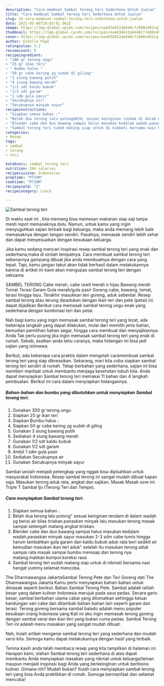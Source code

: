 ```yaml
---
description: "Cara membuat Sambal terong teri Sederhana Untuk Jualan"
title: "Cara membuat Sambal terong teri Sederhana Untuk Jualan"
slug: 55-cara-membuat-sambal-terong-teri-sederhana-untuk-jualan
date: 2021-05-08T19:03:01.962Z
image: https://img-global.cpcdn.com/recipes/eae83d412a6448c7/680x482cq70/sambal-terong-teri-foto-resep-utama.jpg
thumbnail: https://img-global.cpcdn.com/recipes/eae83d412a6448c7/680x482cq70/sambal-terong-teri-foto-resep-utama.jpg
cover: https://img-global.cpcdn.com/recipes/eae83d412a6448c7/680x482cq70/sambal-terong-teri-foto-resep-utama.jpg
author: Estelle Page
ratingvalue: 3.2
reviewcount: 9
recipeingredient:
- "300 gr terong ungu"
- "25 gr ikan teri"
- " Bumbu halus "
- "50 gr cabe kering yg sudah di giling"
- "3 siung bawang putih"
- "4 siung bawang merah"
- "1/2 sdt kaldu bubuk"
- "1/2 sdt garam"
- "1 sdm gula pasir"
- "Secukupnya air"
- "Secukupnya minyak sayur"
recipeinstructions:
- "Siapkan semua bahan :"
- "Belah dua terong lalu potong&#34; sesuai keinginan rendam di dalam wadah yg berisi air bilas tiriskan.panaskan minyak lalu masukan terong masak sampai setengah matang angkat tiriskan."
- "Blender cabe dan duo bawang sampai halus masukan kedalam wadah.panaskan minyak sayur masukan 2-3 sdm cabe tumis hingga harum tambahkan gula garam dan kaldu bubuk aduk rata beri sedikit air kemudian masukan ikan teri aduk&#34; setelah itu masukan terong aduk sampai rata masak sampai bumbu meresap dan terong nya matang.matikan kompor.koreksi rasa"
- "Sambal terong teri sudah matang siap untuk di nikmati bersama nasi hangat yummy.selamat mencoba."
categories:
- Resep
tags:
- sambal
- terong
- teri

katakunci: sambal terong teri 
nutrition: 264 calories
recipecuisine: Indonesian
preptime: "PT24M"
cooktime: "PT39M"
recipeyield: "2"
recipecategory: Lunch

---
```



![Sambal terong teri](https://img-global.cpcdn.com/recipes/eae83d412a6448c7/680x482cq70/sambal-terong-teri-foto-resep-utama.jpg)

Di waktu  saat ini , kita memang bisa memesan makanan siap saji tanpa mesti repot memasaknya dulu. Namun, untuk kamu yang ingin menyuguhkan sajian terbaik bagi keluarga, maka anda memang lebih baik memasaknya dengan tangan sendiri. Pasalnya, memasak sendiri lebih sehat dan dapat menyesuaikan dengan kesukaan keluarga.

Jika kamu sedang mencari inspirasi resep sambal terong teri yang enak dan sederhana,maka di sinilah tempatnya. Cara membuat sambal terong teri  sebenarnya gampang dibuat jika anda membuatnya dengan cara yang tepat. Tapi, kamu jangan takut akan tidak berhasil dalam melakukannya 
karena di artikel ini kami akan mengupas sambal terong teri dengan seksama.  

SAMBEL TERONG Cabe merah, cabe rawit merah n hijau Bawang merah Tomat Terasi Garam Gula merah/gula pasir Goreng cabe, bawang, tomat, terasi hingga layu. Terakhir masukkan teri goreng, aduk sebentar. Resep sambal terong atau terung dipadukan dengan ikan teri dan pete (petai) ini dapat dijadikan Berikut cara memasak sambal terong ungu enak yang sederhana dengan kombinasi teri dan petai.

Nah bagi kamu yang ingin memasak sambal terong teri yang lezat, ada beberapa langkah yang dapat dilakukan, mulai dari memilih jenis bahan, kemudian pemilihan bahan segar, hingga cara membuat dan menyajikannya. Anda Tak perlu pusing jika ingin memasak sambal terong teri yang enak di rumah. Sebab, asalkan anda  tahu caranya, maka hidangan ini bisa jadi sajian yang istimewa.

Berikut, ada beberapa cara praktis  dalam mengolah caramembuat sambal terong teri yang siap dikreasikan. Sekarang, mari kita coba siapkan sambal terong teri sendiri di rumah. Tetap berbahan yang sederhana, sajian ini bisa memberi manfaat untuk membantu menjaga kesehatan tubuh kita. Anda dapat menyiapkan Sambal terong teri memakai 11 bahan dan 4 langkah pembuatan. Berikut ini cara dalam menyiapkan hidangannya.

<!--inarticleads1-->

##### Bahan-bahan dan bumbu yang dibutuhkan untuk menyiapkan Sambal terong teri:

1. Gunakan 300 gr terong ungu
1. Siapkan 25 gr ikan teri
1. Siapkan  Bumbu halus :
1. Siapkan 50 gr cabe kering yg sudah di giling
1. Gunakan 3 siung bawang putih
1. Sediakan 4 siung bawang merah
1. Gunakan 1/2 sdt kaldu bubuk
1. Gunakan 1/2 sdt garam
1. Ambil 1 sdm gula pasir
1. Sediakan Secukupnya air
1. Gunakan Secukupnya minyak sayur


Sambal seolah menjadi pelengkap yang nggak bisa dipisahkan untuk masyarakat Indonesia. Resep sambal terong ini sangat mudah dibuat kapan saja. Masukan terong aduk rata, angkat dan sajikan. Masak Masak sore ini: Triple T Sambal Ijo (Terong Teri dan Tempe). 

<!--inarticleads2-->

##### Cara menyiapkan Sambal terong teri:

1. Siapkan semua bahan :
1. Belah dua terong lalu potong&#34; sesuai keinginan rendam di dalam wadah yg berisi air bilas tiriskan.panaskan minyak lalu masukan terong masak sampai setengah matang angkat tiriskan.
1. Blender cabe dan duo bawang sampai halus masukan kedalam wadah.panaskan minyak sayur masukan 2-3 sdm cabe tumis hingga harum tambahkan gula garam dan kaldu bubuk aduk rata beri sedikit air kemudian masukan ikan teri aduk&#34; setelah itu masukan terong aduk sampai rata masak sampai bumbu meresap dan terong nya matang.matikan kompor.koreksi rasa
1. Sambal terong teri sudah matang siap untuk di nikmati bersama nasi hangat yummy.selamat mencoba.


The Dharmawangsa JakartaSambal Terong Pete dan Teri Goreng dati The Dharmawangsa Jakarta Kamu perlu menyiapkan bahan-bahan untuk dimasak seperti berikut: Bahan Sambal Terong Pete. Sambal adalah istilah besar yang dalam kuliner Indonesia merujuk pada saus pedas. Secara garis besar, sambal berbahan utama cabai yang dilumatkan sehingga keluar kandungan sari cabe dan ditambah bahan-bahan lain seperti garam dan terasi. Terong goreng bersama sambal balado adalah menu populer kesukaan orang Indonesia yang Kali ini aku ingin memasak terong goreng dengan sambal serai dan ikan teri yang bukan cuma pedas. Sambal Terong Teri ini adalah menu masakan yang sangat mudah dibuat. 

Nah, itulah artikel mengenai  sambal terong teri  yang sederhana dan mudah versi kita. Semoga kamu dapat melakukannya dengan hasil yang terbaik. 

Terima kasih anda telah membaca resep yang kita tampilkan di halaman ini. Harapan kami, olahan  Sambal terong teri sederhana di atas dapat membantu Anda menyiapkan masakan yang nikmat untuk keluarga/teman maupun menjadi inspirasi bagi Anda yang berkeinginan untuk berbisnis kuliner. Gimana nih? Mudah bukan? Itulah cara menyiapkan sambal terong teri yang bisa Anda praktikkan di rumah. Semoga bermanfaat dan selamat mencoba!

